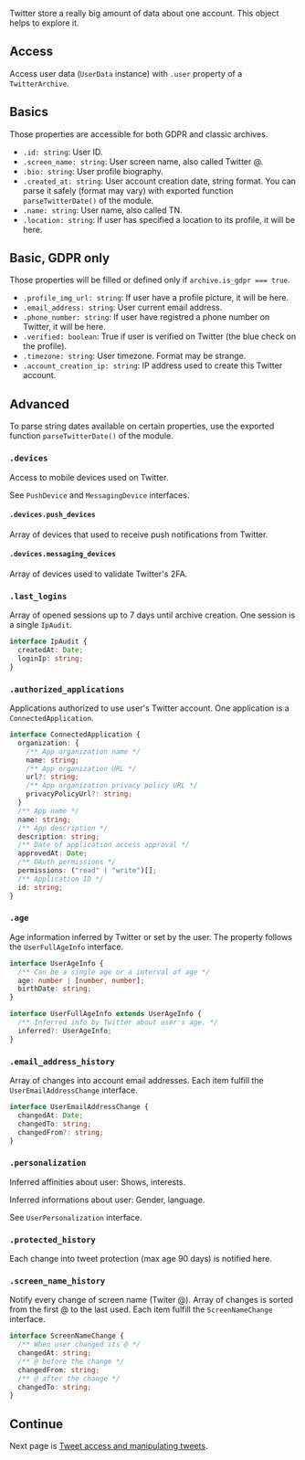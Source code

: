 Twitter store a really big amount of data about one account. This object helps to explore it.

## Access

Access user data (`UserData` instance) with `.user` property of a `TwitterArchive`.

## Basics

Those properties are accessible for both GDPR and classic archives.

- `.id: string`: User ID.
- `.screen_name: string`: User screen name, also called Twitter @.
- `.bio: string`: User profile biography.
- `.created_at: string`: User account creation date, string format. 
You can parse it safely (format may vary) with exported function `parseTwitterDate()` of the module.
- `.name: string`: User name, also called TN.
- `.location: string`: If user has specified a location to its profile, it will be here.

## Basic, GDPR only

Those properties will be filled or defined only if `archive.is_gdpr === true`.

- `.profile_img_url: string`: If user have a profile picture, it will be here.
- `.email_address: string`: User current email address.
- `.phone_number: string`: If user have registred a phone number on Twitter, it will be here.
- `.verified: boolean`: True if user is verified on Twitter (the blue check on the profile).
- `.timezone: string`: User timezone. Format may be strange.
- `.account_creation_ip: string`: IP address used to create this Twitter account.


## Advanced

To parse string dates available on certain properties, use the exported function `parseTwitterDate()` of the module.

### `.devices`

Access to mobile devices used on Twitter.

See `PushDevice` and `MessagingDevice` interfaces.

#### `.devices.push_devices`

Array of devices that used to receive push notifications from Twitter.

#### `.devices.messaging_devices`

Array of devices used to validate Twitter's 2FA.


### `.last_logins`

Array of opened sessions up to 7 days until archive creation.
One session is a single `IpAudit`.

```ts
interface IpAudit {
  createdAt: Date;
  loginIp: string;
}
```

### `.authorized_applications`

Applications authorized to use user's Twitter account.
One application is a `ConnectedApplication`.
```ts
interface ConnectedApplication {
  organization: {
    /** App organization name */
    name: string;
    /** App organization URL */
    url?: string;
    /** App organization privacy policy URL */
    privacyPolicyUrl?: string;
  }
  /** App name */
  name: string;
  /** App description */
  description: string;
  /** Date of application access approval */
  approvedAt: Date;
  /** OAuth permissions */
  permissions: ("read" | "write")[];
  /** Application ID */
  id: string;
}
```

### `.age`

Age information inferred by Twitter or set by the user.
The property follows the `UserFullAgeInfo` interface.
```ts
interface UserAgeInfo {
  /** Can be a single age or a interval of age */
  age: number | [number, number];
  birthDate: string;
}

interface UserFullAgeInfo extends UserAgeInfo {
  /** Inferred info by Twitter about user's age. */
  inferred?: UserAgeInfo;
}
```

### `.email_address_history`

Array of changes into account email addresses.
Each item fulfill the `UserEmailAddressChange` interface.
```ts
interface UserEmailAddressChange {
  changedAt: Date;
  changedTo: string;
  changedFrom?: string;
}
```

### `.personalization`

Inferred affinities about user: Shows, interests.

Inferred informations about user: Gender, language.

See `UserPersonalization` interface.

### `.protected_history`

Each change into tweet protection (max age 90 days) is notified here.

### `.screen_name_history`

Notify every change of screen name (Twiter @). 
Array of changes is sorted from the first @ to the last used.
Each item fulfill the `ScreenNameChange` interface.
```ts
interface ScreenNameChange {
  /** When user changed its @ */
  changedAt: string;
  /** @ before the change */
  changedFrom: string;
  /** @ after the change */
  changedTo: string;
}
```

## Continue

Next page is [Tweet access and manipulating tweets](https://github.com/alkihis/twitter-archive-reader/wiki/Tweet-access-and-manipulating-tweets).

